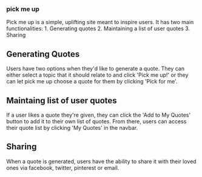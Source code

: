 ### pick me up ###

Pick me up is a simple, uplifting site meant to inspire users. It has two main functionalities: 
    1. Generating quotes
    2. Maintaining a list of user quotes
    3. Sharing


## Generating Quotes

Users have two options when they'd like to generate a quote. They can either select a topic that it should relate to and click 'Pick me up!' or they can let pick me up choose a quote for them by clicking 'Pick for me'.

## Maintaing list of user quotes

If a user likes a quote they're given, they can click the 'Add to My Quotes' button to add it to their own list of quotes. From there, users can access their quote list by clicking 'My Quotes' in the navbar. 


## Sharing

When a quote is generated, users have the ability to share it with their loved ones via facebook, twitter, pinterest or email. 